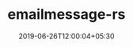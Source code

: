 ---
title: "emailmessage-rs"
date: 2019-06-26T12:00:04+05:30
type: "organisations"
org_name: "Mozilla"
repo_desc: "Email Message library for Rust"
repo_link: https://github.com/mozilla/emailmessage-rs
---